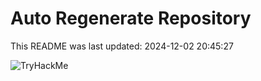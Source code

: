 # Auto Regenerate Repository

This README was last updated: 2024-12-02 20:45:27

 ![TryHackMe](https://tryhackme.com/badge/533634)